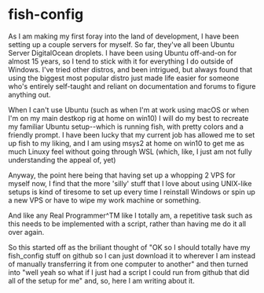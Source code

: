 # fish-config

As I am making my first foray into the land of development, I have been setting up a couple servers for myself. So far, they've all been Ubuntu Server DigitalOcean droplets. I have been using Ubuntu off-and-on for almost 15 years, so I tend to stick with it for everything I do outside of Windows. I've tried other distros, and been intrigued, but always found that using the biggest most popular distro just made life easier for someone who's entirely self-taught and reliant on documentation and forums to figure anything out. 

When I can't use Ubuntu (such as when I'm at work using macOS or when I'm on my main destkop rig at home on win10) I will do my best to recreate my familiar Ubuntu setup--which is running fish, with pretty colors and a friendly prompt. I have been lucky that my current job has allowed me to set up fish to my liking, and I am using msys2 at home on win10 to get me as much Linuxy feel without going through WSL (which, like, I just am not fully understanding the appeal of, yet)

Anyway, the point here being that having set up a whopping 2 VPS for myself now, I find that the more 'silly' stuff that I love about using UNIX-like setups is kind of tiresome to set up every time I reinstall Windows or spin up a new VPS or have to wipe my work machine or something. 

And like any Real Programmer^TM like I totally am, a repetitive task such as this needs to be implemented with a script, rather than having me do it all over again. 

So this started off as the briliant thought of "OK so I should totally have my fish_config stuff on github so I can just download it to wherever I am instead of manually transferring it from one computer to another" and then turned into "well yeah so what if I just had a script I could run from github that did all of the setup for me" and, so, here I am writing about it. 

